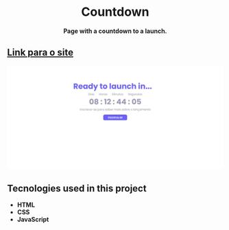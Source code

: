 <h1 align="center">Countdown</h1>
 <p align="center"> <strong>Page with a countdown to a launch.</strong> </p>
 <h2 > <a  href="https://infallible-roentgen-d852d8.netlify.app/"> Link para o site </a> </h2>
 <img  src="print-site.jpg" alt="print do site">
 <br>
<h2>Tecnologies used in this project </h2>
<ul>
 <li><strong> HTML <strong></li>
 <li><strong> CSS <strong></li>
 <li><strong> JavaScript <strong></li>
<ul>
